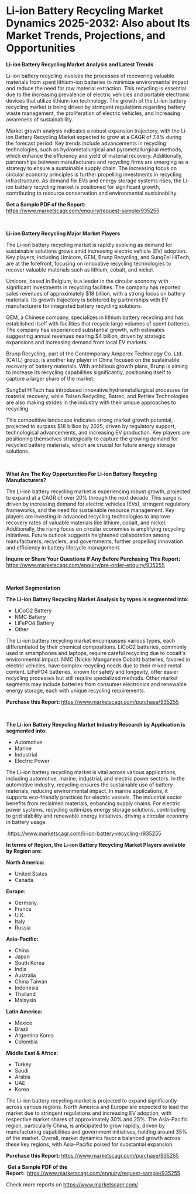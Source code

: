 <p><h1>Li-ion Battery Recycling Market Dynamics 2025-2032: Also about Its Market Trends, Projections, and Opportunities</h1></p><p><strong>Li-ion Battery Recycling Market Analysis and Latest Trends</strong></p>
<p><p>Li-ion battery recycling involves the processes of recovering valuable materials from spent lithium-ion batteries to minimize environmental impact and reduce the need for raw material extraction. This recycling is essential due to the increasing prevalence of electric vehicles and portable electronic devices that utilize lithium-ion technology. The growth of the Li-ion battery recycling market is being driven by stringent regulations regarding battery waste management, the proliferation of electric vehicles, and increasing awareness of sustainability.</p><p>Market growth analysis indicates a robust expansion trajectory, with the Li-ion Battery Recycling Market expected to grow at a CAGR of 7.8% during the forecast period. Key trends include advancements in recycling technologies, such as hydrometallurgical and pyrometallurgical methods, which enhance the efficiency and yield of material recovery. Additionally, partnerships between manufacturers and recycling firms are emerging as a strategy to ensure a sustainable supply chain. The increasing focus on circular economy principles is further propelling investments in recycling infrastructure. As demand for EVs and energy storage systems rises, the Li-ion battery recycling market is positioned for significant growth, contributing to resource conservation and environmental sustainability.</p></p>
<p><strong>Get a Sample PDF of the Report:&nbsp;</strong> <a href="https://www.marketscagr.com/enquiry/request-sample/935255?utm_campaign=3137&utm_medium=2&utm_source=Github&utm_content=ia&utm_term=07042025&utm_id=li-ion-battery-recycling">https://www.marketscagr.com/enquiry/request-sample/935255</a></p>
<p>&nbsp;</p>
<p><strong>Li-ion Battery Recycling Major Market Players</strong></p>
<p><p>The Li-ion battery recycling market is rapidly evolving as demand for sustainable solutions grows amid increasing electric vehicle (EV) adoption. Key players, including Umicore, GEM, Brunp Recycling, and SungEel HiTech, are at the forefront, focusing on innovative recycling technologies to recover valuable materials such as lithium, cobalt, and nickel.</p><p>Umicore, based in Belgium, is a leader in the circular economy with significant investments in recycling facilities. The company has reported sales revenues of approximately $18 billion, with a strong focus on battery materials. Its growth trajectory is bolstered by partnerships with EV manufacturers for integrated battery recycling solutions.</p><p>GEM, a Chinese company, specializes in lithium battery recycling and has established itself with facilities that recycle large volumes of spent batteries. The company has experienced substantial growth, with estimates suggesting annual revenues nearing $4 billion, driven by strategic expansions and increasing demand from local EV markets.</p><p>Brunp Recycling, part of the Contemporary Amperex Technology Co. Ltd. (CATL) group, is another key player in China focused on the sustainable recovery of battery materials. With ambitious growth plans, Brunp is aiming to increase its recycling capabilities significantly, positioning itself to capture a larger share of the market.</p><p>SungEel HiTech has introduced innovative hydrometallurgical processes for material recovery, while Taisen Recycling, Batrec, and Retriev Technologies are also making strides in the industry with their unique approaches to recycling.</p><p>This competitive landscape indicates strong market growth potential, projected to surpass $18 billion by 2025, driven by regulatory support, technological advancements, and increasing EV production. Key players are positioning themselves strategically to capture the growing demand for recycled battery materials, which are crucial for future energy storage solutions.</p></p>
<p>&nbsp;</p>
<p><strong>What Are The Key Opportunities For Li-ion Battery Recycling Manufacturers?</strong></p>
<p><p>The Li-ion battery recycling market is experiencing robust growth, projected to expand at a CAGR of over 20% through the next decade. This surge is driven by increasing demand for electric vehicles (EVs), stringent regulatory frameworks, and the need for sustainable resource management. Key players are investing in advanced recycling technologies to improve recovery rates of valuable materials like lithium, cobalt, and nickel. Additionally, the rising focus on circular economies is amplifying recycling initiatives. Future outlook suggests heightened collaboration among manufacturers, recyclers, and governments, further propelling innovation and efficiency in battery lifecycle management.</p></p>
<p><strong>Inquire or Share Your Questions If Any Before Purchasing This Report:</strong> <a href="https://www.marketscagr.com/enquiry/pre-order-enquiry/935255?utm_campaign=3137&utm_medium=2&utm_source=Github&utm_content=ia&utm_term=07042025&utm_id=li-ion-battery-recycling">https://www.marketscagr.com/enquiry/pre-order-enquiry/935255</a></p>
<p>&nbsp;</p>
<p><strong>Market Segmentation</strong></p>
<p><strong>The Li-ion Battery Recycling Market Analysis by types is segmented into:</strong></p>
<p><ul><li>LiCoO2 Battery</li><li>NMC Battery</li><li>LiFePO4 Battery</li><li>Other</li></ul></p>
<p><p>The Li-ion battery recycling market encompasses various types, each differentiated by their chemical compositions. LiCoO2 batteries, commonly used in smartphones and laptops, require careful recycling due to cobalt's environmental impact. NMC (Nickel Manganese Cobalt) batteries, favored in electric vehicles, have complex recycling needs due to their mixed metal content. LiFePO4 batteries, known for safety and longevity, offer easier recycling processes but still require specialized methods. Other market segments may include batteries from consumer electronics and renewable energy storage, each with unique recycling requirements.</p></p>
<p><strong>Purchase this Report:&nbsp;</strong><a href="https://www.marketscagr.com/purchase/935255?utm_campaign=3137&utm_medium=2&utm_source=Github&utm_content=ia&utm_term=07042025&utm_id=li-ion-battery-recycling">https://www.marketscagr.com/purchase/935255</a></p>
<p>&nbsp;</p>
<p><strong>The Li-ion Battery Recycling Market Industry Research by Application is segmented into:</strong></p>
<p><ul><li>Automotive</li><li>Marine</li><li>Industrial</li><li>Electric Power</li></ul></p>
<p><p>The Li-ion battery recycling market is vital across various applications, including automotive, marine, industrial, and electric power sectors. In the automotive industry, recycling ensures the sustainable use of battery materials, reducing environmental impact. In marine applications, it supports eco-friendly practices for electric vessels. The industrial sector benefits from reclaimed materials, enhancing supply chains. For electric power systems, recycling optimizes energy storage solutions, contributing to grid stability and renewable energy initiatives, driving a circular economy in battery usage.</p></p>
<p><a href="https://www.marketscagr.com/li-ion-battery-recycling-r935255?utm_campaign=3137&utm_medium=2&utm_source=Github&utm_content=ia&utm_term=07042025&utm_id=li-ion-battery-recycling">&nbsp;https://www.marketscagr.com/li-ion-battery-recycling-r935255</a></p>
<p><strong>In terms of Region, the Li-ion Battery Recycling Market Players available by Region are:</strong></p>
<p>
    <p> <strong> North America: </strong>
        <ul>
            <li>United States</li>
            <li>Canada</li>
        </ul>
        </p> 
    <p> <strong> Europe: </strong>
        <ul>
            <li>Germany</li>
            <li>France</li>
            <li>U.K.</li>
            <li>Italy</li>
            <li>Russia</li>
        </ul>
        </p> 
    <p> <strong> Asia-Pacific: </strong>
        <ul>
            <li>China</li>
            <li>Japan</li>
            <li>South Korea</li>
            <li>India</li>
            <li>Australia</li>
            <li>China Taiwan</li>
            <li>Indonesia</li>
            <li>Thailand</li>
            <li>Malaysia</li>
        </ul>
        </p> 
    <p> <strong> Latin America: </strong>
        <ul>
            <li>Mexico</li>
            <li>Brazil</li>
            <li>Argentina Korea</li>
            <li>Colombia</li>
        </ul>
        </p> 
    <p> <strong> Middle East & Africa: </strong>
        <ul>
            <li>Turkey</li>
            <li>Saudi</li>
            <li>Arabia</li>
            <li>UAE</li>
            <li>Korea</li>
        </ul>
    </p>
    </p>
<p><p>The Li-ion battery recycling market is projected to expand significantly across various regions. North America and Europe are expected to lead the market due to stringent regulations and increasing EV adoption, with respective market shares of approximately 30% and 25%. The Asia-Pacific region, particularly China, is anticipated to grow rapidly, driven by manufacturing capabilities and government initiatives, holding around 35% of the market. Overall, market dynamics favor a balanced growth across these key regions, with Asia-Pacific poised for substantial expansion.</p></p>
<p><strong>Purchase this Report: </strong><a href="https://www.marketscagr.com/purchase/935255?utm_campaign=3137&utm_medium=2&utm_source=Github&utm_content=ia&utm_term=07042025&utm_id=li-ion-battery-recycling">https://www.marketscagr.com/purchase/935255</a></p>
<p>&nbsp;<strong>Get a Sample PDF of the Report:&nbsp;&nbsp;</strong><a href="https://www.marketscagr.com/enquiry/request-sample/935255?utm_campaign=3137&utm_medium=2&utm_source=Github&utm_content=ia&utm_term=07042025&utm_id=li-ion-battery-recycling">https://www.marketscagr.com/enquiry/request-sample/935255</a></p>
<p><strong></strong></p>
<p>Check more reports on <a href="https://www.marketscagr.com/?utm_campaign=3137&utm_medium=2&utm_source=Github&utm_content=ia&utm_term=07042025&utm_id=li-ion-battery-recycling">https://www.marketscagr.com/</a></p>